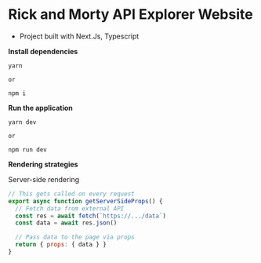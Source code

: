 # Rick and Morty API Explorer Website

- Project built with Next.Js, Typescript


**Install dependencies**

```
yarn

or

npm i
```

**Run the application**

```
yarn dev

or

npm run dev
```

**Rendering strategies**


Server-side rendering

```jsx
// This gets called on every request
export async function getServerSideProps() {
  // Fetch data from external API
  const res = await fetch(`https://.../data`)
  const data = await res.json()

  // Pass data to the page via props
  return { props: { data } }
}
```

